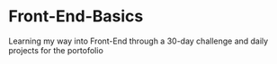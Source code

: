 # Front-End-Basics
Learning my way into Front-End through a 30-day challenge and daily projects for the portofolio
